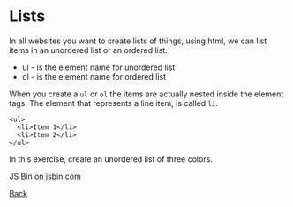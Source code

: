 # Lists

In all websites you want to create lists of things, using html, we can list items in an unordered list or an ordered list.

- ul - is the element name for unordered list
- ol - is the element name for ordered list

When you create a `ul` or `ol` the items are actually nested inside the element tags. The element that represents a line item, is called `li`.

```
<ul>
  <li>Item 1</li>
  <li>Item 2</li>
</ul>
```

In this exercise, create an unordered list of three colors.

<a class="jsbin-embed" href="http://jsbin.com/rabahim/3/embed?html,output">JS Bin on jsbin.com</a>



[Back](/1-hello-world/)
